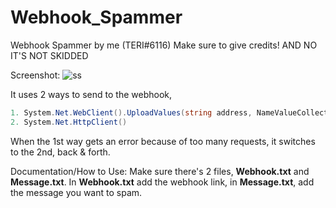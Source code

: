 # Webhook_Spammer
Webhook Spammer by me (TERI#6116) Make sure to give credits! AND NO IT'S NOT SKIDDED

Screenshot:
![ss](https://cdn.discordapp.com/attachments/818588428685148200/823175617461092372/webhookspammer.png)

It uses 2 ways to send to the webhook,
```cs
1. System.Net.WebClient().UploadValues(string address, NameValueCollection data)
2. System.Net.HttpClient()
```
When the 1st way gets an error because of too many requests, it switches to the 2nd, back & forth.

Documentation/How to Use:
Make sure there's 2 files, **Webhook.txt** and **Message.txt**. In **Webhook.txt** add the webhook link, in **Message.txt**, add the message you want to spam.

